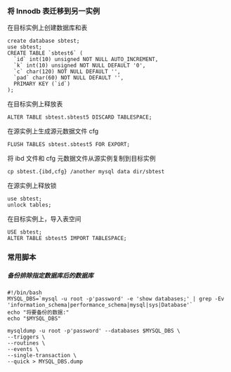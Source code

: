 ### 将 Innodb 表迁移到另一实例

在目标实例上创建数据库和表

```
create database sbtest;
use sbtest;
CREATE TABLE `sbtest6` (
  `id` int(10) unsigned NOT NULL AUTO_INCREMENT,
  `k` int(10) unsigned NOT NULL DEFAULT '0',
  `c` char(120) NOT NULL DEFAULT '',
  `pad` char(60) NOT NULL DEFAULT '',
  PRIMARY KEY (`id`)
);
```

在目标实例上释放表

```
ALTER TABLE sbtest.sbtest5 DISCARD TABLESPACE;
```

在源实例上生成源元数据文件 cfg

```
FLUSH TABLES sbtest.sbtest5 FOR EXPORT;
```

将 ibd 文件和  cfg 元数据文件从源实例复制到目标实例

```
cp sbtest.{ibd,cfg} /another mysql data dir/sbtest
```

在源实例上释放锁

```
use sbtest;
unlock tables;
```

在目标实例上，导入表空间

```
USE sbtest;
ALTER TABLE sbtest5 IMPORT TABLESPACE;
```



### 常用脚本

##### 备份排除指定数据库后的数据库

```
#!/bin/bash
MYSQL_DBS=`mysql -u root -p'password' -e 'show databases;' | grep -Ev 'information_schema|performance_schema|mysql|sys|Database'`
echo "将要备份的数据:"
echo "$MYSQL_DBS"

mysqldump -u root -p'password' --databases $MYSQL_DBS \
--triggers \
--routines \
--events \
--single-transaction \
--quick > MYSQL_DBS.dump
```

